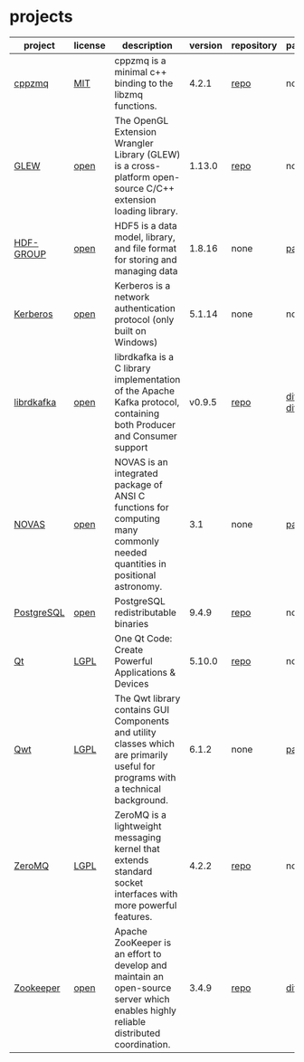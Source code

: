 # projects

|project|license|description|version|repository|patch/diff|
|-------|-------|-----------|-------|----------|----------|
|[cppzmq](https://github.com/zeromq/cppzmq 'cppzmq')|[MIT](https://github.com/zeromq/cppzmq/blob/v4.2.1/LICENSE 'MIT')|cppzmq is a minimal c++ binding to the libzmq functions.|4.2.1|[repo](https://github.com/zeromq/cppzmq/tree/v4.2.1 'cppzmq repo on github')|none|
|[GLEW](http://glew.sourceforge.net/ 'The OpenGL Extension Wrangler Library')|[open](http://glew.sourceforge.net/credits.html 'Modified BSD, Mesa 3-D (MIT), and Khronos (MIT)')|The OpenGL Extension Wrangler Library (GLEW) is a cross-platform open-source C/C++ extension loading library.|1.13.0|[repo](https://github.com/nigels-com/glew 'GLEW repo on github')|none|
|[HDF-GROUP](http://www.hdfgroup.org 'The HDF Group')|[open](https://www.hdfgroup.org/ftp/HDF5/current/src/unpacked/COPYING 'HDF5 License')|HDF5 is a data model, library, and file format for storing and managing data|1.8.16|none|[patch](../patches/hdf5.patch 'patch')|
|[Kerberos](http://web.mit.edu/kerberos/ 'Kerberos')|[open](http://web.mit.edu/kerberos/krb5-1.14/doc/mitK5license.html 'MIT Kerberos License information')|Kerberos is a network authentication protocol (only built on Windows)|5.1.14|none|none|
|[librdkafka](https://github.com/edenhill/librdkafka 'librdkafka on github')|[open](https://github.com/edenhill/librdkafka/blob/master/LICENSE '2-clause BSD license')|librdkafka is a C library implementation of the Apache Kafka protocol, containing both Producer and Consumer support|v0.9.5|[repo](https://github.com/distributePro/librdkafka 'distributePro fork of librdkafka repo on github')|[diff](https://github.com/distributePro/librdkafka/compare/edenhill:v0.9.5...xp-v0.9.5 'patch/diff') [win-diff](https://github.com/distributePro/ovsrpro/blob/master/patches/librdkafka-windows.patch 'patch/diff (Windows only)')|
|[NOVAS](http://aa.usno.navy.mil/software/novas/novas_info.php 'NOVAS')|[open](http://aa.usno.navy.mil/software/novas/novas_c/README.txt '(See Section IV. Using NOVAS in Your Applications)')|NOVAS is an integrated package of ANSI C functions for computing many commonly needed quantities in positional astronomy.|3.1|none|[patch](../patches/novas.patch 'patch')|
|[PostgreSQL](http://www.postgresql.org/ 'PostgreSQL')|[open](http://www.postgresql.org/about/licence 'PostgreSQL license')|PostgreSQL redistributable binaries|9.4.9|[repo](https://github.com/postgres/postgres 'Mirror of the official PostgreSQL GIT repository on github')|none|
|[Qt](http://qt.io/ 'Qt - Home')|[LGPL](http://www.qt.io/qt-licensing-terms/ 'LGPL')|One Qt Code: Create Powerful Applications & Devices|5.10.0|[repo](http://code.qt.io/cgit/qt/qt5.git 'Qt5 main repo')|none|
|[Qwt](http://http://qwt.sourceforge.net/ 'Qwt - Qt Widgets for Technical Applications')|[LGPL](http://qwt.sourceforge.net/qwtlicense.html 'LGPL with exceptions')|The Qwt library contains GUI Components and utility classes which are primarily useful for programs with a technical background.|6.1.2|none|[patch](../patches/qwtconfig.pri.patch 'patch')|
|[ZeroMQ](https://zeromq.org 'ZeroMQ - Home')|[LGPL](https://github.com/zeromq/libzmq/blob/master/README.md 'LGPL v3 (See License Section)')|ZeroMQ is a lightweight messaging kernel that extends standard socket interfaces with more powerful features.|4.2.2|[repo](https://github.com/zeromq/libzmq 'ZeroMQ repo on github')|none|
|[Zookeeper](https://zookeeper.apache.org/ 'Zookeeper - Home')|[open](http://www.apache.org/licenses/ 'Apache V2.0')|Apache ZooKeeper is an effort to develop and maintain an open-source server which enables highly reliable distributed coordination.|3.4.9|[repo](https://github.com/apache/zookeeper 'Zookeeper main repo')|[diff](https://github.com/distributePro/ovsrpro/blob/master/patches/zookeeper-windows.patch 'patch/diff (Windows only)')|
